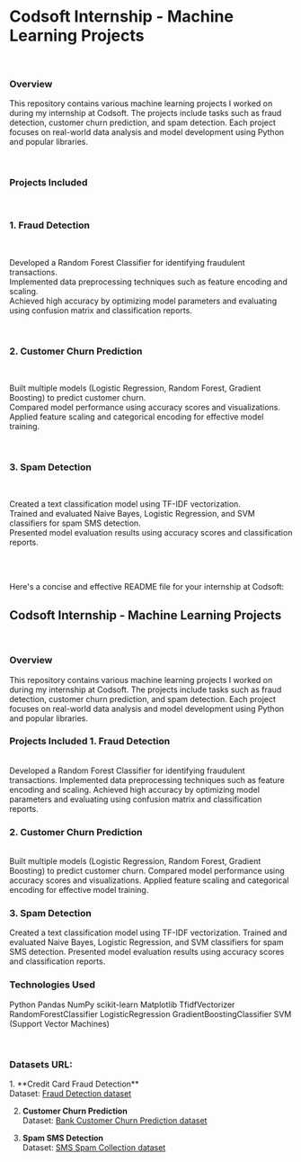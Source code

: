 <h1>Codsoft Internship - Machine Learning Projects</h1>
<br>
<h3>Overview</h3>
<p>
This repository contains various machine learning projects I worked on during my internship at Codsoft. The projects include tasks such as fraud detection, customer churn prediction, and spam detection. Each project focuses on real-world data analysis and model development using Python and popular libraries.
</p>
  <br>
<h3>
Projects Included </h3>
<br>
<h3>1. Fraud Detection </h3><br><p>
Developed a Random Forest Classifier for identifying fraudulent transactions.<br>
Implemented data preprocessing techniques such as feature encoding and scaling.<br>
Achieved high accuracy by optimizing model parameters and evaluating using confusion matrix and classification reports.
</p>
<br><h3>
2. Customer Churn Prediction</h3><br>
<p>
Built multiple models (Logistic Regression, Random Forest, Gradient Boosting) to predict customer churn.<br>
Compared model performance using accuracy scores and visualizations.<br>
Applied feature scaling and categorical encoding for effective model training.
</p>
<br><h3>
3. Spam Detection</h3><br><p>
Created a text classification model using TF-IDF vectorization.<br>
Trained and evaluated Naive Bayes, Logistic Regression, and SVM classifiers for spam SMS detection.<br>
Presented model evaluation results using accuracy scores and classification reports.
</p><br>
<br>

Here's a concise and effective README file for your internship at Codsoft:
<h2>
Codsoft Internship - Machine Learning Projects</h2>
<br>
<h3>Overview</h3><p>
This repository contains various machine learning projects I worked on during my internship at Codsoft. The projects include tasks such as fraud detection, customer churn prediction, and spam detection. Each project focuses on real-world data analysis and model development using Python and popular libraries.</p>
<h3>
Projects Included
1. Fraud Detection</h3><br>
Developed a Random Forest Classifier for identifying fraudulent transactions.
Implemented data preprocessing techniques such as feature encoding and scaling.
Achieved high accuracy by optimizing model parameters and evaluating using confusion matrix and classification reports.
<h3>
2. Customer Churn Prediction</h3><br>
Built multiple models (Logistic Regression, Random Forest, Gradient Boosting) to predict customer churn.
Compared model performance using accuracy scores and visualizations.
Applied feature scaling and categorical encoding for effective model training.
<h3>
3. Spam Detection</h3>
Created a text classification model using TF-IDF vectorization.
Trained and evaluated Naive Bayes, Logistic Regression, and SVM classifiers for spam SMS detection.
Presented model evaluation results using accuracy scores and classification reports.
<br>
<h3>
  <p>
Technologies Used </h3>
Python
Pandas
NumPy
scikit-learn
Matplotlib
TfidfVectorizer
RandomForestClassifier
LogisticRegression
GradientBoostingClassifier
SVM (Support Vector Machines)</p>
<br>
<h3>Datasets URL:</h3>
<p>
 1. **Credit Card Fraud Detection**  <br>
   Dataset: <a href="https://www.kaggle.com/datasets/kartik2112/fraud-detection">Fraud Detection dataset</a>

2. **Customer Churn Prediction**  <br>
   Dataset: <a href="https://www.kaggle.com/datasets/shantanudhakadd/bank-customer-churn-prediction">Bank Customer Churn Prediction dataset</a>

3. **Spam SMS Detection**  <br>
   Dataset: <a href="https://www.kaggle.com/datasets/uciml/sms-spam-collection-dataset">SMS Spam Collection dataset</a>


</p>
